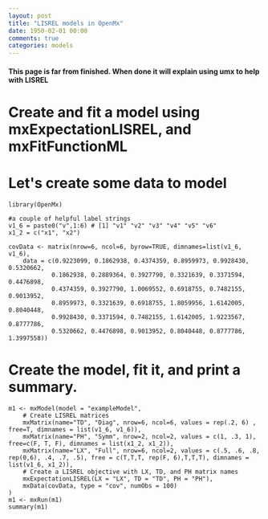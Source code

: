 ```yaml
---
layout: post
title: "LISREL models in OpenMx"
date: 1950-02-01 00:00
comments: true
categories: models
---
```


#### This page is far from finished. When done it will explain using umx to help with LISREL


# Create and fit a model using mxExpectationLISREL, and mxFitFunctionML
# Let's create some data to model

```splus
library(OpenMx)

#a couple of helpful label strings
v1_6 = paste0("v",1:6) # [1] "v1" "v2" "v3" "v4" "v5" "v6"
x1_2 = c("x1", "x2")

covData <- matrix(nrow=6, ncol=6, byrow=TRUE, dimnames=list(v1_6, v1_6),
	data = c(0.9223099, 0.1862938, 0.4374359, 0.8959973, 0.9928430, 0.5320662,
            0.1862938, 0.2889364, 0.3927790, 0.3321639, 0.3371594, 0.4476898,
            0.4374359, 0.3927790, 1.0069552, 0.6918755, 0.7482155, 0.9013952,
            0.8959973, 0.3321639, 0.6918755, 1.8059956, 1.6142005, 0.8040448,
            0.9928430, 0.3371594, 0.7482155, 1.6142005, 1.9223567, 0.8777786,
            0.5320662, 0.4476898, 0.9013952, 0.8040448, 0.8777786, 1.3997558))

```
# Create the model, fit it, and print a summary.

```splus
m1 <- mxModel(model = "exampleModel", 
	# Create LISREL matrices
	mxMatrix(name="TD", "Diag", nrow=6, ncol=6, values = rep(.2, 6) , free=T, dimnames = list(v1_6, v1_6)),
	mxMatrix(name="PH", "Symm", nrow=2, ncol=2, values = c(1, .3, 1), free=c(F, T, F), dimnames = list(x1_2, x1_2)),
	mxMatrix(name="LX", "Full", nrow=6, ncol=2, values = c(.5, .6, .8, rep(0,6), .4, .7, .5), free = c(T,T,T, rep(F, 6),T,T,T), dimnames = list(v1_6, x1_2)),
	# Create a LISREL objective with LX, TD, and PH matrix names
	mxExpectationLISREL(LX = "LX", TD = "TD", PH = "PH"), 
	mxData(covData, type = "cov", numObs = 100)
)
m1 <- mxRun(m1)
summary(m1)    
```
